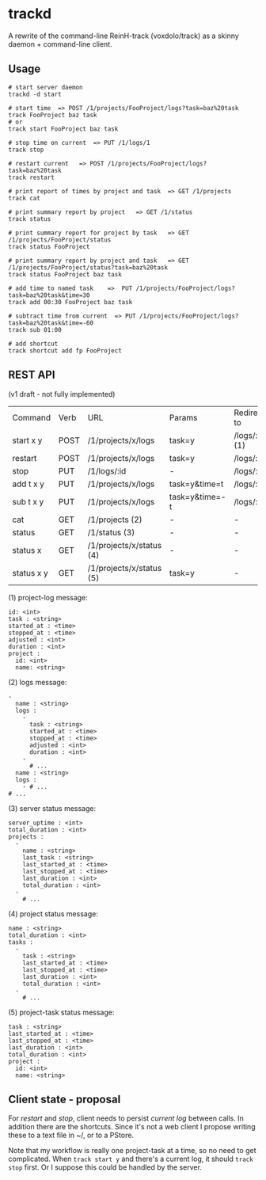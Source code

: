 # trackd

A rewrite of the command-line ReinH-track (voxdolo/track)
as a skinny daemon + command-line client.

## Usage

    # start server daemon
    trackd -d start
    
    # start time  => POST /1/projects/FooProject/logs?task=baz%20task
    track FooProject baz task
    # or
    track start FooProject baz task
    
    # stop time on current  => PUT /1/logs/1
    track stop
    
    # restart current   => POST /1/projects/FooProject/logs?task=baz%20task
    track restart
    
    # print report of times by project and task  => GET /1/projects
    track cat
    
    # print summary report by project   => GET /1/status
    track status
    
    # print summary report for project by task   => GET /1/projects/FooProject/status
    track status FooProject
    
    # print summary report by project and task   => GET /1/projects/FooProject/status?task=baz%20task
    track status FooProject baz task
    
    # add time to named task    =>  PUT /1/projects/FooProject/logs?task=baz%20task&time=30
    track add 00:30 FooProject baz task
    
    # subtract time from current  => PUT /1/projects/FooProject/logs?task=baz%20task&time=-60
    track sub 01:00
    
    # add shortcut
    track shortcut add fp FooProject
    

## REST API 
(v1 draft - not fully implemented)

<table><tbody>
<tr>
  <td> Command         </td><td> Verb </td><td> URL                     </td><td> Params         </td><td> Redirect to              </td>
</tr>
<tr>
  <td> start x y       </td><td> POST </td><td> /1/projects/x/logs      </td><td> task=y         </td><td> /logs/:id (1)            </td>
</tr>
<tr>
  <td> restart         </td><td> POST </td><td> /1/projects/x/logs      </td><td> task=y         </td><td> /logs/:id                </td>
</tr>
<tr>
  <td> stop            </td><td> PUT  </td><td> /1/logs/:id             </td><td> -              </td><td> /logs/:id                </td>
</tr>
<tr>
  <td> add t x y       </td><td> PUT  </td><td> /1/projects/x/logs      </td><td> task=y&time=t  </td><td> /logs/:id                </td>
</tr>
<tr>
  <td> sub t x y       </td><td> PUT  </td><td> /1/projects/x/logs      </td><td> task=y&time=-t </td><td> /logs/:id                </td>
</tr>
<tr>
  <td> cat             </td><td> GET  </td><td> /1/projects (2)         </td><td> -              </td><td> -                        </td>
</tr>
<tr>
  <td> status          </td><td> GET  </td><td> /1/status (3)           </td><td> -              </td><td> -                        </td>
</tr>
<tr>
  <td> status x        </td><td> GET  </td><td> /1/projects/x/status (4)</td><td> -              </td><td> -                        </td>
</tr>
<tr>
  <td> status x y      </td><td> GET  </td><td> /1/projects/x/status (5)</td><td> task=y         </td><td> -                        </td>
</tr>
</tbody></table>

(1) project-log message:

    id: <int>
    task : <string>
    started_at : <time>
    stopped_at : <time>
    adjusted : <int>
    duration : <int>
    project :
      id: <int>
      name: <string>
    
(2) logs message:

    -
      name : <string>
      logs :
        - 
          task : <string>
          started_at : <time>
          stopped_at : <time>
          adjusted : <int>
          duration : <int>
        -
          # ...
      name : <string>
      logs :
        - # ...
    # ...
  
(3) server status message:

    server_uptime : <int>
    total_duration : <int>
    projects :
      -
        name : <string>
        last_task : <string>
        last_started_at : <time>
        last_stopped_at : <time>
        last_duration : <int>
        total_duration : <int>
      -
        # ...
    
    
(4) project status message:

    name : <string>
    total_duration : <int>
    tasks :
      -
        task : <string>
        last_started_at : <time>
        last_stopped_at : <time>
        last_duration : <int>
        total_duration : <int>
      -
        # ...
      
(5) project-task status message:
    
    task : <string>
    last_started_at : <time>
    last_stopped_at : <time>
    last_duration : <int>
    total_duration : <int>
    project :
      id: <int>
      name: <string>
     

## Client state - proposal

For _restart_ and _stop_, client needs to persist _current log_ between calls.  In addition there are the shortcuts.
Since it's not a web client I propose writing these to a text file in ~/, or to a PStore.

Note that my workflow is really one project-task at a time, so no need to get complicated.
When `track start y` and there's a current log, it should `track stop` first.
Or I suppose this could be handled by the server.

